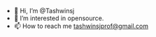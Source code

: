 - 👋 Hi, I’m @Tashwinsj
- 👀 I’m interested in opensource.
- 📫 How to reach me tashwinsjprof@gmail.com

<!---
Tashwinsj/Tashwinsj is a ✨ special ✨ repository because its `README.md` (this file) appears on your GitHub profile.
You can click the Preview link to take a look at your changes.
--->
